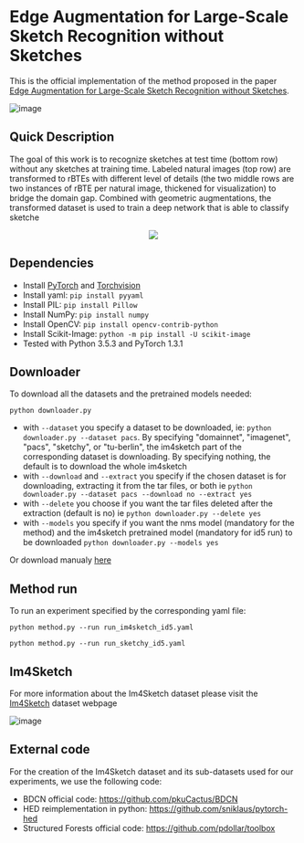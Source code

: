 # Edge Augmentation for Large-Scale Sketch Recognition without Sketches

This is the official implementation of the method proposed in the paper [Edge Augmentation for Large-Scale Sketch Recognition without Sketches](https://arxiv.org/abs/2202.13164). 

![image](https://user-images.githubusercontent.com/11415657/168291007-4b690233-19a3-47a7-b9e6-7132bb26058f.png)

## Quick Description
The goal of this work is to recognize sketches at test time (bottom row) without any sketches at training time. Labeled natural images (top row) are transformed to rBTEs with different level of details (the two middle rows are two instances of rBTE per natural image, thickened for visualization) to bridge the domain gap. Combined with geometric augmentations, the transformed dataset is used to train a deep network that is able to classify sketche

<p align="center">
  <img src="https://user-images.githubusercontent.com/11415657/168294110-2b7c0443-c17f-45ba-b0d3-3bb4ae3c8155.png">
</p>

## Dependencies

* Install [PyTorch](http://pytorch.org/) and [Torchvision](http://pytorch.org/)
* Install yaml: `pip install pyyaml`
* Install PIL: `pip install Pillow`
* Install NumPy: `pip install numpy`
* Install OpenCV: `pip install opencv-contrib-python`
* Install Scikit-Image: `python -m pip install -U scikit-image`
* Tested with Python 3.5.3 and PyTorch 1.3.1

## Downloader

To download all the datasets and the pretrained models needed:

```
python downloader.py 
```

* with `--dataset` you specify a dataset to be downloaded, ie: `python downloader.py --dataset pacs`. By specifying "domainnet", "imagenet", "pacs", "sketchy", or "tu-berlin", the im4sketch part of the corresponding dataset is downloading. By specifying nothing, the default is to download the whole im4sketch
* with `--download` and `--extract` you specify if the chosen dataset is for downloading, extracting it from the tar files, or both ie `python downloader.py --dataset pacs --download no --extract yes`
* with `--delete` you choose if you want the tar files deleted after the extraction (default is no) ie `python downloader.py --delete yes`
* with `--models` you specify if you want the nms model (mandatory for the method) and the im4sketch pretrained model (mandatory for id5 run) to be downloaded `python downloader.py --models yes`

Or download manualy [here](http://ptak.felk.cvut.cz/im4sketch/)

## Method run

To run an experiment specified by the corresponding yaml file:

```
python method.py --run run_im4sketch_id5.yaml
```
```
python method.py --run run_sketchy_id5.yaml
```

## Im4Sketch

For more information about the Im4Sketch dataset please visit the [Im4Sketch](http://cmp.felk.cvut.cz/im4sketch/) dataset webpage

![image](https://user-images.githubusercontent.com/11415657/168289673-7ab8104c-e826-47b2-865d-e8d1b76d8581.png)


## External code

For the creation of the Im4Sketch dataset and its sub-datasets used for our experiments, we use the following code:

* BDCN official code: https://github.com/pkuCactus/BDCN
* HED reimplementation in python: https://github.com/sniklaus/pytorch-hed
* Structured Forests official code: https://github.com/pdollar/toolbox
